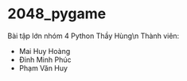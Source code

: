 # 2048_pygame
Bài tập lớn nhóm 4 Python Thầy Hùng\n
Thành viên:
- Mai Huy Hoàng
- Đinh Minh Phúc
- Phạm Văn Huy
